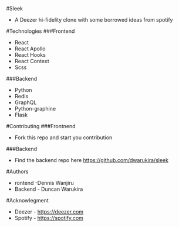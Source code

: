 #Sleek
- A Deezer hi-fidelity clone with some borrowed ideas from spotify

#Technologies
###Frontend
- React
- React Apollo
- React Hooks
- React Context
- Scss

###Backend
- Python
- Redis
- GraphQL
- Python-graphine
- Flask

#Contributing
###Frontnend
- Fork this repo and start you contribution

###Backend
- Find the backend repo here https://github.com/dwarukira/sleek

#Authors
- rontend -Dennis Wanjiru
- Backend - Duncan Warukira

#Acknowlegment
- Deezer - https://deezer.com
- Spotify - https://spotify.com